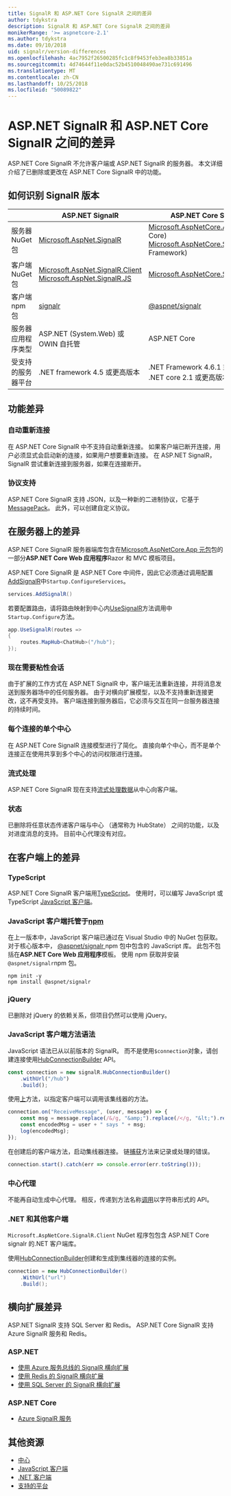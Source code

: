 ```yaml
---
title: SignalR 和 ASP.NET Core SignalR 之间的差异
author: tdykstra
description: SignalR 和 ASP.NET Core SignalR 之间的差异
monikerRange: '>= aspnetcore-2.1'
ms.author: tdykstra
ms.date: 09/10/2018
uid: signalr/version-differences
ms.openlocfilehash: 4ac7952f26500285fc1c8f9453feb3ea8b33851a
ms.sourcegitcommit: 4d74644f11e0dac52b4510048490ae731c691496
ms.translationtype: MT
ms.contentlocale: zh-CN
ms.lasthandoff: 10/25/2018
ms.locfileid: "50089822"
---
```

# <a name="differences-between-aspnet-signalr-and-aspnet-core-signalr"></a>ASP.NET SignalR 和 ASP.NET Core SignalR 之间的差异

ASP.NET Core SignalR 不允许客户端或 ASP.NET SignalR 的服务器。 本文详细介绍了已删除或更改在 ASP.NET Core SignalR 中的功能。

## <a name="how-to-identify-the-signalr-version"></a>如何识别 SignalR 版本

|                      | ASP.NET SignalR | ASP.NET Core SignalR |
| -------------------- | --------------- | -------------------- |
| 服务器 NuGet 包 | [Microsoft.AspNet.SignalR](https://www.nuget.org/packages/Microsoft.AspNet.SignalR/) | [Microsoft.AspNetCore.App](https://www.nuget.org/packages/Microsoft.AspNetCore.App/) (.NET Core)<br>[Microsoft.AspNetCore.SignalR](https://www.nuget.org/packages/Microsoft.AspNetCore.SignalR/) (.NET Framework) |
| 客户端 NuGet 包 | [Microsoft.AspNet.SignalR.Client](https://www.nuget.org/packages/Microsoft.AspNet.SignalR.Client/)<br>[Microsoft.AspNet.SignalR.JS](https://www.nuget.org/packages/Microsoft.AspNet.SignalR.JS/) | [Microsoft.AspNetCore.SignalR.Client](https://www.nuget.org/packages/Microsoft.AspNetCore.SignalR.Client/) |
| 客户端 npm 包 | [signalr](https://www.npmjs.com/package/signalr) | [@aspnet/signalr](https://www.npmjs.com/package/@aspnet/signalr) |
| 服务器应用程序类型 | ASP.NET (System.Web) 或 OWIN 自托管 | ASP.NET Core |
| 受支持的服务器平台 | .NET framework 4.5 或更高版本 | .NET Framework 4.6.1 或更高版本<br>.NET core 2.1 或更高版本 |

## <a name="feature-differences"></a>功能差异

### <a name="automatic-reconnects"></a>自动重新连接

在 ASP.NET Core SignalR 中不支持自动重新连接。 如果客户端已断开连接，用户必须显式会启动新的连接，如果用户想要重新连接。 在 ASP.NET SignalR，SignalR 尝试重新连接到服务器，如果在连接断开。 

### <a name="protocol-support"></a>协议支持

ASP.NET Core SignalR 支持 JSON，以及一种新的二进制协议，它基于[MessagePack](xref:signalr/messagepackhubprotocol)。 此外，可以创建自定义协议。

## <a name="differences-on-the-server"></a>在服务器上的差异

ASP.NET Core SignalR 服务器端库包含在[Microsoft.AspNetCore.App 元包](xref:fundamentals/metapackage-app)包的一部分**ASP.NET Core Web 应用程序**Razor 和 MVC 模板项目。

ASP.NET Core SignalR 是 ASP.NET Core 中间件，因此它必须通过调用配置[AddSignalR](/dotnet/api/microsoft.extensions.dependencyinjection.signalrdependencyinjectionextensions.addsignalr)中`Startup.ConfigureServices`。

```csharp
services.AddSignalR()
```

若要配置路由，请将路由映射到中心内[UseSignalR](/dotnet/api/microsoft.aspnetcore.builder.signalrappbuilderextensions.usesignalr)方法调用中`Startup.Configure`方法。

```csharp
app.UseSignalR(routes =>
{
    routes.MapHub<ChatHub>("/hub");
});
```

### <a name="sticky-sessions-now-required"></a>现在需要粘性会话

由于扩展的工作方式在 ASP.NET SignalR 中，客户端无法重新连接，并将消息发送到服务器场中的任何服务器。 由于对横向扩展模型，以及不支持重新连接更改，这不再受支持。 客户端连接到服务器后，它必须与交互在同一台服务器连接的持续时间。

### <a name="single-hub-per-connection"></a>每个连接的单个中心

在 ASP.NET Core SignalR 连接模型进行了简化。 直接向单个中心，而不是单个连接正在使用共享到多个中心的访问权限进行连接。

### <a name="streaming"></a>流式处理

ASP.NET Core SignalR 现在支持[流式处理数据](xref:signalr/streaming)从中心向客户端。

### <a name="state"></a>状态

已删除将任意状态传递客户端与中心 （通常称为 HubState） 之间的功能，以及对进度消息的支持。 目前中心代理没有对应。

## <a name="differences-on-the-client"></a>在客户端上的差异

### <a name="typescript"></a>TypeScript

ASP.NET Core SignalR 客户端用[TypeScript](https://www.typescriptlang.org/)。 使用时，可以编写 JavaScript 或 TypeScript [JavaScript 客户端](xref:signalr/javascript-client)。

### <a name="the-javascript-client-is-hosted-at-npmhttpswwwnpmjscom"></a>JavaScript 客户端托管于[npm](https://www.npmjs.com/)

在上一版本中，JavaScript 客户端已通过在 Visual Studio 中的 NuGet 包获取。 对于核心版本中， [ @aspnet/signalr ](https://www.npmjs.com/package/@aspnet/signalr) npm 包中包含的 JavaScript 库。 此包不包括在**ASP.NET Core Web 应用程序**模板。 使用 npm 获取并安装`@aspnet/signalr`npm 包。

```console
npm init -y
npm install @aspnet/signalr
```

### <a name="jquery"></a>jQuery

已删除对 jQuery 的依赖关系，但项目仍然可以使用 jQuery。

### <a name="javascript-client-method-syntax"></a>JavaScript 客户端方法语法

JavaScript 语法已从以前版本的 SignalR。 而不是使用`$connection`对象，请创建连接使用[HubConnectionBuilder](/javascript/api/%40aspnet/signalr/hubconnectionbuilder) API。

```javascript
const connection = new signalR.HubConnectionBuilder()
    .withUrl("/hub")
    .build();
```

使用[上](/javascript/api/@aspnet/signalr/HubConnection#on)方法，以指定客户端可以调用该集线器的方法。

```javascript
connection.on("ReceiveMessage", (user, message) => {
    const msg = message.replace(/&/g, "&amp;").replace(/</g, "&lt;").replace(/>/g, "&gt;");
    const encodedMsg = user + " says " + msg;
    log(encodedMsg);
});
```

在创建后的客户端方法，启动集线器连接。 链[捕获](https://developer.mozilla.org/docs/Web/JavaScript/Reference/Global_Objects/Promise/catch)方法来记录或处理的错误。

```javascript
connection.start().catch(err => console.error(err.toString()));
```

### <a name="hub-proxies"></a>中心代理

不能再自动生成中心代理。 相反，传递到方法名称[调用](/javascript/api/%40aspnet/signalr/hubconnection#invoke)以字符串形式的 API。

### <a name="net-and-other-clients"></a>.NET 和其他客户端

`Microsoft.AspNetCore.SignalR.Client` NuGet 程序包包含 ASP.NET Core signalr 的.NET 客户端库。

使用[HubConnectionBuilder](/dotnet/api/microsoft.aspnetcore.signalr.client.hubconnectionbuilder)创建和生成到集线器的连接的实例。

```csharp
connection = new HubConnectionBuilder()
    .WithUrl("url")
    .Build();
```

## <a name="scaleout-differences"></a>横向扩展差异

ASP.NET SignalR 支持 SQL Server 和 Redis。 ASP.NET Core SignalR 支持 Azure SignalR 服务和 Redis。

### <a name="aspnet"></a>ASP.NET

* [使用 Azure 服务总线的 SignalR 横向扩展](/aspnet/signalr/overview/performance/scaleout-with-windows-azure-service-bus)
* [使用 Redis 的 SignalR 横向扩展](/aspnet/signalr/overview/performance/scaleout-with-redis)
* [使用 SQL Server 的 SignalR 横向扩展](/aspnet/signalr/overview/performance/scaleout-with-sql-server)

### <a name="aspnet-core"></a>ASP.NET Core

* [Azure SignalR 服务](/azure/azure-signalr/)

## <a name="additional-resources"></a>其他资源

* [中心](xref:signalr/hubs)
* [JavaScript 客户端](xref:signalr/javascript-client)
* [.NET 客户端](xref:signalr/dotnet-client)
* [支持的平台](xref:signalr/supported-platforms)
